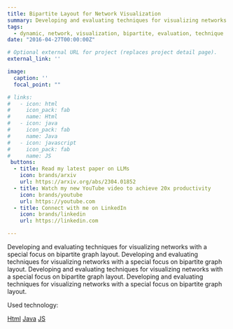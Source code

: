 ```yaml
---
title: Bipartite Layout for Network Visualization
summary: Developing and evaluating techniques for visualizing networks with a special focus on bipartite graph layout.
tags:
  - dynamic, network, visualization, bipartite, evaluation, technique
date: "2016-04-27T00:00:00Z"

# Optional external URL for project (replaces project detail page).
external_link: ''

image:
  caption: ''
  focal_point: ""

# links:
#   - icon: html
#     icon_pack: fab
#     name: Html
#   - icon: java
#     icon_pack: fab
#     name: Java
#   - icon: javascript
#     icon_pack: fab
#     name: JS
 buttons:
  - title: Read my latest paper on LLMs
    icon: brands/arxiv
    url: https://arxiv.org/abs/2304.01852
  - title: Watch my new YouTube video to achieve 20x productivity
    icon: brands/youtube
    url: https://youtube.com
  - title: Connect with me on LinkedIn
    icon: brands/linkedin
    url: https://linkedin.com

---
```

Developing and evaluating techniques for visualizing networks with a special focus on bipartite graph layout. Developing and evaluating techniques for visualizing networks with a special focus on bipartite graph layout. Developing and evaluating techniques for visualizing networks with a special focus on bipartite graph layout. Developing and evaluating techniques for visualizing networks with a special focus on bipartite graph layout. 

Used technology:
<div class="btn-links mb-3"><a class="btn btn-outline-primary btn-page-header" href= /><i
        class="fab fa-code mr-1"></i>Html</a>
    <a class="btn btn-outline-primary btn-page-header" href= /><i class="fab fa-java mr-1"></i>Java</a>
    <a class="btn btn-outline-primary btn-page-header" href= /><i
        class="fab fa-javascript mr-1"></i>JS</a>
</div>